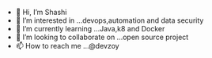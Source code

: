 - 👋  Hi, I’m Shashi
- 👀  I’m interested in ...devops,automation and data security
- 🌱  I’m currently learning ...Java,k8 and Docker
- 💞️  I’m looking to collaborate on ...open source project 
- 📫  How to reach me ...@devzoy

<!---
shashichander009/shashichander009 is a ✨ special ✨ repository because its `README.md` (this file) appears on your GitHub profile.
You can click the Preview link to take a look at your changes.
--->

